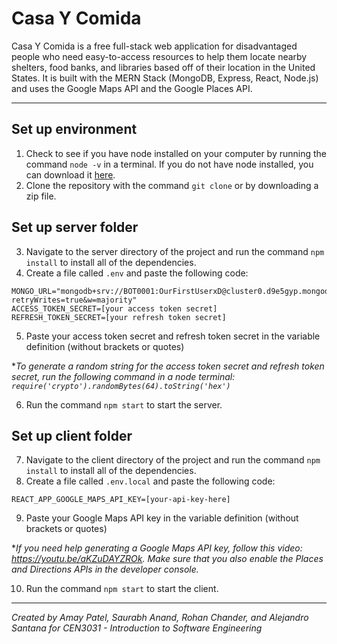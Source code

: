 # Casa Y Comida

Casa Y Comida is a free full-stack web application for disadvantaged people who need easy-to-access resources to help them locate nearby shelters, food banks, and libraries based off of their location in the United States. It is built with the MERN Stack (MongoDB, Express, React, Node.js) and uses the Google Maps API and the Google Places API.

---

## Set up environment

1. Check to see if you have node installed on your computer by running the command `node -v` in a terminal. If you do not have node installed, you can download it [here](https://nodejs.org/en/download/).
2. Clone the repository with the command `git clone` or by downloading a zip file.

## Set up server folder

3. Navigate to the server directory of the project and run the command `npm install` to install all of the dependencies.
4. Create a file called `.env` and paste the following code:
```
MONGO_URL="mongodb+srv://BOT0001:OurFirstUserxD@cluster0.d9e5gyp.mongodb.net/CEN3031Project?retryWrites=true&w=majority"
ACCESS_TOKEN_SECRET=[your access token secret]
REFRESH_TOKEN_SECRET=[your refresh token secret]
```
5. Paste your access token secret and refresh token secret in the variable definition (without brackets or quotes)

**To generate a random string for the access token secret and refresh token secret, run the following command in a node terminal: `require('crypto').randomBytes(64).toString('hex')`*

6. Run the command `npm start` to start the server.


## Set up client folder

7. Navigate to the client directory of the project and run the command `npm install` to install all of the dependencies.
8. Create a file called `.env.local` and paste the following code:
```
REACT_APP_GOOGLE_MAPS_API_KEY=[your-api-key-here]
```
9. Paste your Google Maps API key in the variable definition (without brackets or quotes)

**If you need help generating a Google Maps API key, follow this video: https://youtu.be/aKZuDAYZROk. Make sure that you also enable the Places and Directions APIs in the developer console.*

10. Run the command `npm start` to start the client.

---

*Created by Amay Patel, Saurabh Anand, Rohan Chander, and Alejandro Santana for CEN3031 - Introduction to Software Engineering*
